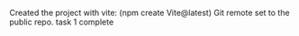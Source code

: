 Created the project with vite: (npm create Vite@latest)
Git remote set to the public repo. 
task 1 complete